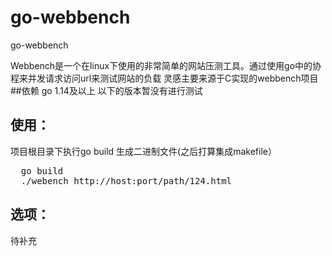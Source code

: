 # go-webbench
go-webbench

Webbench是一个在linux下使用的非常简单的网站压测工具。通过使用go中的协程来并发请求访问url来测试网站的负载
灵感主要来源于C实现的webbench项目
##依赖
   go 1.14及以上
   以下的版本暂没有进行测试
## 使用：
项目根目录下执行go build 生成二进制文件(之后打算集成makefile）
 <pre>
  go build 
  ./webench http://host:port/path/124.html</pre>
## 选项：
  待补充
